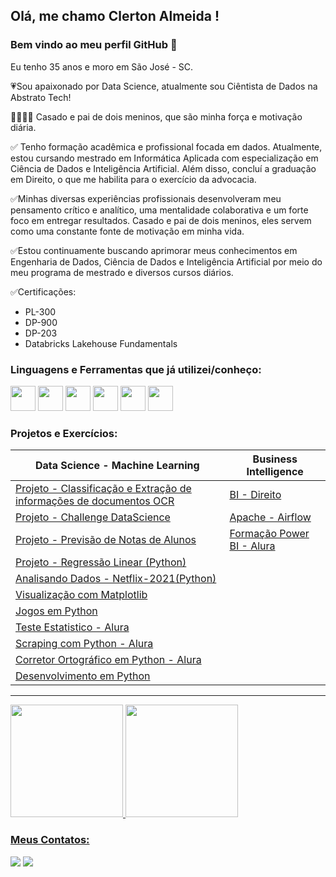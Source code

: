 ## Olá, me chamo Clerton Almeida ! 
### Bem vindo ao meu perfil GitHub 👋


Eu tenho 35 anos e moro em São José - SC.

:heartpulse:Sou apaixonado por Data Science, atualmente sou Ciêntista de Dados na Abstrato Tech!

:family_man_woman_boy_boy: Casado e pai de dois meninos, que são minha força e motivação diária.

:white_check_mark: Tenho formação acadêmica e profissional focada em dados. Atualmente, estou cursando mestrado em Informática Aplicada com especialização em Ciência de Dados e Inteligência Artificial. Além disso, concluí a graduação em Direito, o que me habilita para o exercício da advocacia.

:white_check_mark:Minhas diversas experiências profissionais desenvolveram meu pensamento crítico e analítico, uma mentalidade colaborativa e um forte foco em entregar resultados. Casado e pai de dois meninos, eles servem como uma constante fonte de motivação em minha vida.

:white_check_mark:Estou continuamente buscando aprimorar meus conhecimentos em Engenharia de Dados, Ciência de Dados e Inteligência Artificial por meio do meu programa de mestrado e diversos cursos diários.

:white_check_mark:Certificações:
- PL-300
- DP-900
- DP-203
- Databricks Lakehouse Fundamentals



### Linguagens e Ferramentas que já utilizei/conheço:

<img src="https://cdn.jsdelivr.net/gh/devicons/devicon/icons/jupyter/jupyter-original-wordmark.svg" width="40" height="40"/>   <img src="https://cdn.jsdelivr.net/gh/devicons/devicon/icons/python/python-original-wordmark.svg"  width="40" height="40"/>    <img src="https://cdn.jsdelivr.net/gh/devicons/devicon/icons/mysql/mysql-original-wordmark.svg" width="40" height="40"/>       <img src="https://cdn.jsdelivr.net/gh/devicons/devicon/icons/sqlite/sqlite-original-wordmark.svg"  width="40" height="40"/>         <img src="https://cdn.jsdelivr.net/gh/devicons/devicon/icons/javascript/javascript-original.svg" width="40" height="40"/>       <img src="https://powerbi.microsoft.com/pictures/application-logos/svg/powerbi.svg" width="40" height="40"/>  

### Projetos e Exercícios:


| Data Science - Machine Learning | Business Intelligence | 
|--- |--- | 
| [Projeto - Classificação e Extração de informações de documentos OCR](https://github.com/ClertonAlmeida/ClassificadorOCR/tree/main) | [BI - Direito](https://github.com/ClertonAlmeida/BI_Direito) |
| [Projeto - Challenge DataScience](https://github.com/ClertonAlmeida/ChallengeDataScience) | [Apache - Airflow](https://github.com/ClertonAlmeida/Apache-Airflow)|
| [Projeto - Previsão de Notas de Alunos](https://github.com/ClertonAlmeida/Previsao-Notas-Alunos)| [Formação Power BI - Alura](https://github.com/ClertonAlmeida/FormacaoPowerBI) | [Exercícios de SQL(SQLite)](https://github.com/ClertonAlmeida/SQL-AWARI-Atividades) |
| [Projeto - Regressão Linear (Python) ](https://github.com/ClertonAlmeida/Projeto-de-Regressao-Linear-Python-) | 
| [Analisando Dados - Netflix-2021(Python)](https://github.com/ClertonAlmeida/Analise-Netflix-2021-Python) |
| [Visualização com Matplotlib](https://github.com/ClertonAlmeida/Visualizacao-Matplotlib) |
| [Jogos em Python](https://github.com/ClertonAlmeida/Jogos-em-Python) | 
| [Teste Estatistico - Alura](https://github.com/ClertonAlmeida/Testes-Estatisticos) |
| [Scraping com Python - Alura](https://github.com/ClertonAlmeida/ScrapingcomPython) | 
| [Corretor Ortográfico em Python - Alura](https://github.com/ClertonAlmeida/CorretorOrtografico-Python-ALURA) | 
| [Desenvolvimento em Python](https://github.com/ClertonAlmeida/Desenvolvimento-Python)|

*********************************************************************************************************************************************************************************************************************************






<div>
<a href="https://github.com/ClertonAlmeida">
<img height="180em" src="https://github-readme-stats.vercel.app/api/top-langs/?username=ClertonAlmeida&layout=compact&langs_count=7&theme=dracula"/>
<img height="180em" src="https://github-readme-stats.vercel.app/api?username=ClertonAlmeida&show_icons=true&theme=dracula&include_all_commits=true&count_private=true"/>
</div>

       
### Meus Contatos:

<div>
<a href = "mailto:clertonjradv@gmail.com"><img src="https://img.shields.io/badge/Gmail-D14836?style=for-the-badge&logo=gmail&logoColor=white" target="_blank"></a>
<a href="https://www.linkedin.com/in/clerton-almeida-735965205/" target="_blank"><img src="https://img.shields.io/badge/-LinkedIn-%230077B5?style=for-the-badge&logo=linkedin&logoColor=white" target="_blank"></a>   
</div>


       
